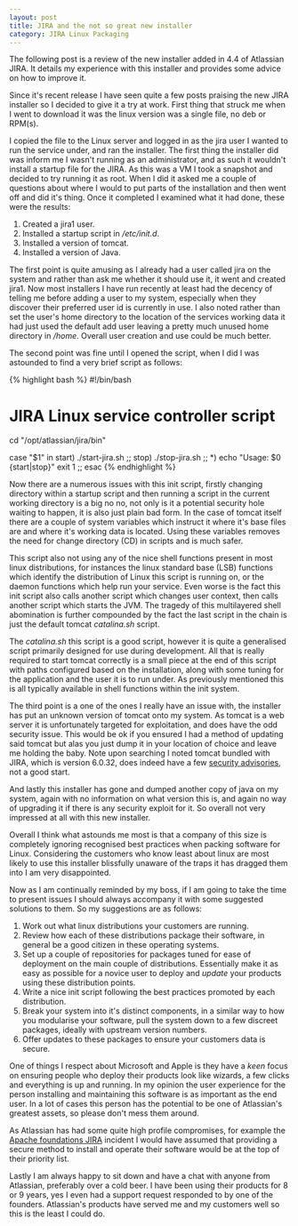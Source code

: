 ```yaml
---
layout: post
title: JIRA and the not so great new installer
category: JIRA Linux Packaging
---
```

The following post is a review of the new installer added in 4.4 of Atlassian JIRA. It details my experience with this installer and provides some advice on how to improve it.

Since it's recent release I have seen quite a few posts praising the new JIRA installer so I decided to give it a try at work. First thing that struck me when I went to download it was the linux version was a single file, no deb or RPM(s).

I copied the file to the Linux server and logged in as the jira user I wanted to run the service under, and ran the installer. The first thing the installer did was inform me I wasn't running as an administrator, and as such it wouldn't install a startup file for the JIRA. As this was a VM I took a snapshot and decided to try running it as root. When I did it asked me a couple of questions about where I would to put parts of the installation and then went off and did it's thing. Once it completed I examined what it had done, these were the results:

1. Created a jira1 user.
2. Installed a startup script in _/etc/init.d_.
3. Installed a version of tomcat.
4. Installed a version of Java.

The first point is quite amusing as I already had a user called jira on the system and rather than ask me whether it should use it, it went and created jira1. Now most installers I have run recently at least had the decency of telling me before adding a user to my system, especially when they discover their preferred user id is currently in use. I also noted rather than set the user's home directory to the location of the services working data it had just used the default add user leaving a pretty much unused home directory in _/home_. Overall user creation and use could be much better.

The second point was fine until I opened the script, when I did I was astounded to find a very brief script as follows:

{% highlight bash %}
#!/bin/bash

# JIRA Linux service controller script
cd "/opt/atlassian/jira/bin"

case "$1" in
    start)
        ./start-jira.sh
        ;;
    stop)
        ./stop-jira.sh
        ;;
    *)
        echo "Usage: $0 {start|stop}"
        exit 1
        ;;
esac
{% endhighlight %}

Now there are a numerous issues with this init script, firstly changing directory within a startup script and then running a script in the current working directory is a big no no, not only is it a potential security hole waiting to happen, it is also just plain bad form. In the case of tomcat itself there are a couple of system variables which instruct it where it's base files are and where it's working data is located. Using these variables removes the need for change directory (CD) in scripts and is much safer.

This script also not using any of the nice shell functions present in most linux distributions, for instances the linux standard base (LSB) functions which identify the distribution of Linux this script is running on, or the daemon functions which help run your service. Even worse is the fact this init script also calls another script which changes user context, then calls another script which starts the JVM. The tragedy of this multilayered shell abomination is further compounded by the fact the last script in the chain is just the default tomcat _catalina.sh_ script.

The _catalina.sh_ this script is a good script, however it is quite a generalised script primarily designed for use during development. All that is really required to start tomcat correctly is a small piece at the end of this script with paths configured based on the installation, along with some tuning for the application and the user it is to run under. As previously mentioned this is all typically available in shell functions within the init system.

The third point is a one of the ones I really have an issue with, the installer has put an unknown version of tomcat onto my system. As tomcat is a web server it is unfortunately targeted for exploitation, and does have the odd security issue. This would be ok if you ensured I had a method of updating said tomcat but alas you just dump it in your location of choice and leave me holding the baby. Note upon searching I noted tomcat bundled with JIRA, which is version 6.0.32, does indeed have a few [security advisories](http://tomcat.apache.org/security-6.html), not a good start.

And lastly this installer has gone and dumped another copy of java on my system, again with no information on what version this is, and again no way of upgrading it if there is any security exploit for it. So overall not very impressed at all with this new installer.

Overall I think what astounds me most is that a company of this size is completely ignoring recognised best practices when packing software for Linux. Considering the customers who know least about linux are most likely to use this installer blissfully unaware of the traps it has dragged them into I am very disappointed.

Now as I am continually reminded by my boss, if I am going to take the time to present issues I should always accompany it with some suggested solutions to them. So my suggestions are as follows:

1. Work out what linux distributions your customers are running.
2. Review how each of these distributions package their software, in general be a good citizen in these operating systems.
3. Set up a couple of repositories for packages tuned for ease of deployment on the main couple of distributions. Essentially make it as easy as possible for a novice user to deploy and *update* your products using these distribution points.
4. Write a nice init script following the best practices promoted by each distribution.
5. Break your system into it's distinct components, in a similar way to how you modularise your software, pull the system down to a few discreet packages, ideally with upstream version numbers.
6. Offer updates to these packages to ensure your customers data is secure.

One of things I respect about Microsoft and Apple is they have a *keen* focus on ensuring people who deploy their products look like wizards, a few clicks and everything is up and running. In my opinion the user experience for the person installing and maintaining this software is as important as the end user. In a lot of cases this person has the potential to be one of Atlassian's greatest assets, so please don't mess them around.

As Atlassian has had some quite high profile compromises, for example the [Apache foundations JIRA](https://blogs.apache.org/infra/entry/apache_org_04_09_2010) incident I would have assumed that providing a secure method to install and operate their software would be at the top of their priority list.

Lastly I am always happy to sit down and have a chat with anyone from Atlassian, preferably over a cold beer. I have been using their products for 8 or 9 years, yes I even had a support request responded to by one of the founders. Atlassian's products have served me and my customers well so this is the least I could do.